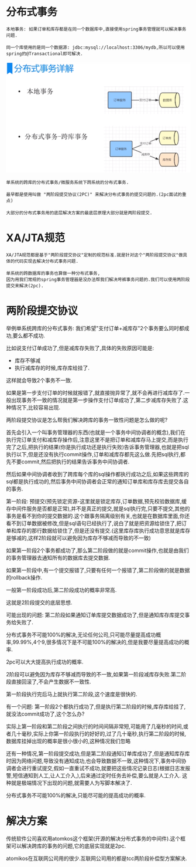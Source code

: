 # 分布式事务

    本地事务: 如果订单和库存都是在同一个数据库中,直接使用spring事务管理就可以解决事务问题.
    
    同一个库使用的是同一个数据源: jdbc:mysql://localhost:3306/mydb,所以可以使用spring的@Transactional即可解决.

![](../pics/分布式事务详解.png)

    单系统的跨库的分布式事务/微服务系统下跨系统的分布式事务.

    最早都是使用叫做 "两阶段提交协议(2PC)" 来解决分布式事务的提交问题的.(2pc面试的重点)

    大部分的分布式事务用的底层解决方案的最底层原理大部分就是两阶段提交.

# XA/JTA规范

    XA/JTA规范都是基于"两阶段提交协议"定制的规范标准.就是针对这个"两阶段提交协议"做具体的代码实现去解决分布式事务问题.

    单系统的跨数据库的事务也算做一种分布式事务,
    因为用我们常规的spring事务管理器是没办法帮我们解决垮裤事务问题的.我们可以使用两阶段提交来解决(2pc).

# 两阶段提交协议

举例单系统跨库的分布式事务: 我们希望"支付订单+减库存"2个事务要么同时都成功,要么都不成功.

比如说支付订单成功了,但是减库存失败了,具体的失败原因可能是:

- 库存不够减
- 执行减库存的时候,库存库给挂了.

这样就会导致2个事务不一致.

如果是第一步支付订单的时候就报错了,就直接抛异常了,就不会再进行减库存了.一般出现事务不一致的情况就是第一步操作支付订单成功了,第二步减库存失败了.这种情况下,比较容易出现.

两阶段提交协议是怎么帮我们解决跨库的事务一致性问题是怎么做的呢?

首先会引入一个叫事务管理器的东西(也就是一个事务中间协调者的概念),我们在执行完订单支付和减库存操作后,注意这里不是把订单和减库存马上提交,而是执行完了之后,把执行的结果(你是执行成功还是执行失败)告诉事务管理器,也就是把sql执行以下,但是还没有执行commit操作,订单和减库存都先这么做.先把sql执行,都先不要commit,然后把执行的结果告诉事务中间协调者.

然后如果中间协调者收到了跨库每个库的sql操作都执行成功之后,如果这些跨库的sql都是执行成功的,然后事务中间协调者会正常的通知订单库和库存库去提交各自的事务.

第一阶段: 预提交(预先锁定资源-这里就是锁定库存,订单数据,预先校验数据库,缓存中间件服务是否都是正常),并不是真正的提交,就是sql执行完,只要不提交,其他的事务是看不到你的提交数据的.这个跟事务隔离级别有关,也就是在数据库里面,你还看不到订单数据被修改,但是sql语句已经执行了,说白了就是把资源给锁住了,把订单和库存的那行数据给锁住了,但是还没有提交.(这里库存库执行成功意思就是库存是够减的,这样2阶段就可以避免因为库存不够减而导致的不一致)

如果第一阶段2个事务都成功了,那么第二阶段做的就是commit操作,也就是由我们的事务管理器去通知所有的数据库去提交数据.

如果第一阶段中,有一个提交报错了,只要有任何一个报错了,第二阶段做的就是数据的rollback操作.

一般第一阶段成功后,第二阶段成功的概率非常高.

这就是2阶段提交的底层思想.

可能出现的问题: 第二阶段如果通知订单库提交数据成功了,但是通知库存库提交事务给失败了.

分布式事务不可能100%的解决,无论任何公司,只可能尽量提高成功概率,99.99%,4个9,很多情况下是不可能100%的解决的,但是我要尽量提高成功的概率.

2pc可以大大提高执行成功的概率.

2阶段可以避免因为库存不够减而导致的不一致,如果第一阶段减库存失败.第二阶段直接回滚了,不会产生数据不一致性.

第一阶段执行完后马上就执行第二阶段,这个速度是很快的.

有一个问题: 第一阶段2个都执行成功了,但是执行第二阶段的时候,库存库给挂了,就没法commit成功了,这个怎么办?

实际上第一阶段和第二阶段之间执行的时间间隔非常短,可能用了几毫秒的时间,或者几十毫秒,实际上你第一阶段执行的好好的,过了几十毫秒,执行第二阶段的时候,数据库挂掉出现的概率是很小很小的,这种情况我们忽略

还有一种情况,第一阶段提交成功,但是第二阶段通知订单库成功了,但是通知库存库时因为网络问题,导致没有通知成功,也会导致数据不一致,这种情况下,事务中间协调者会进行重试提交,假如一直重试不成功,就要把这些情况记录日志(根据日志发报警,短信通知到人工,让人工介入,),后来通过定时任务去补偿,要么就是人工介入.
这种就是极端情况下出现的问题,就需要人为写脚本解决了.

分布式事务不可能100%的解决,只能尽可能的提高成功的概率.

# 解决方案

传统软件公司喜欢用atomkos这个框架(开源的解决分布式事务的中间件).这个框架可以解决跨库的事务的问题,它的底层实现就是2pc.

atomikos在互联网公司用的很少.互联网公司用的都是tcc两阶段补偿型方案解决. 

